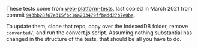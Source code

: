 These tests come from [web-platform-tests](https://github.com/w3c/web-platform-tests/tree/master/IndexedDB), last copied in March 2021 from commit [`943bb28f67e315fbc16a203479ffbadd27b7e0ba`](https://github.com/web-platform-tests/wpt/commit/943bb28f67e315fbc16a203479ffbadd27b7e0ba).

To update them, clone that repo, copy over the IndexedDB folder, remove `converted/`, and run the convert.js script. Assuming nothing substantial has changed in the structure of the tests, that should be all you have to do.
